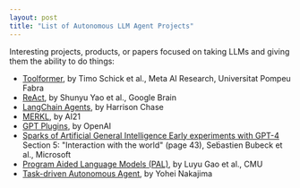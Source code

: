```yaml
---
layout: post
title: "List of Autonomous LLM Agent Projects"
---
```


Interesting projects, products, or papers focused on taking LLMs and giving them the ability to do things:

* [Toolformer](https://arxiv.org/abs/2302.04761), by Timo Schick et al., Meta AI Research, Universitat Pompeu Fabra
* [ReAct](https://ai.googleblog.com/2022/11/react-synergizing-reasoning-and-acting.html), by Shunyu Yao et al., Google Brain
* [LangChain Agents](https://python.langchain.com/en/latest/modules/agents.html), by Harrison Chase
* [MERKL](https://www.ai21.com/blog/jurassic-x-crossing-the-neuro-symbolic-chasm-with-the-mrkl-system), by AI21
* [GPT Plugins](https://openai.com/blog/chatgpt-plugins), by OpenAI
* [Sparks of Artificial General Intelligence
Early experiments with GPT-4](https://arxiv.org/pdf/2303.12712.pdf) Section 5: "Interaction with the world" (page 43), Seb́astien Bubeck et al., Microsoft
* [Program Aided Language Models (PAL)](https://arxiv.org/abs/2211.10435), by Luyu Gao et al., CMU
* [Task-driven Autonomous Agent](https://twitter.com/yoheinakajima/status/1640934493489070000), by Yohei Nakajima
